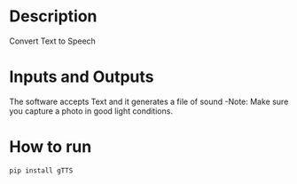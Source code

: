 
     
# Description
Convert Text to Speech 

# Inputs and Outputs
The software accepts Text  and it generates a file of sound 
  -Note: Make sure you capture a photo in good light conditions.
# How to run
```
pip install gTTS
```   

